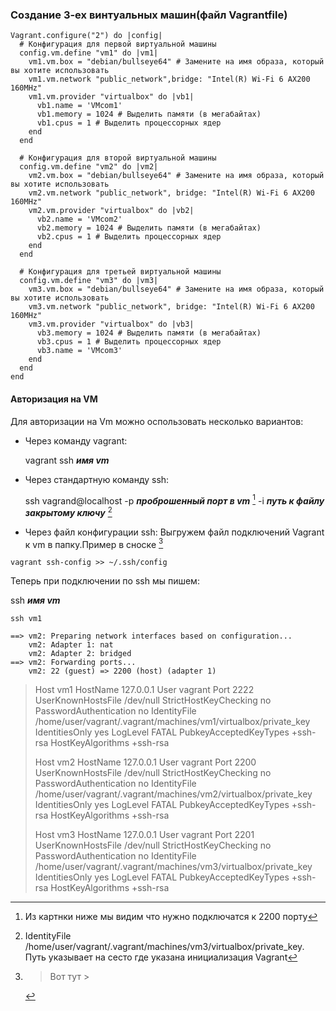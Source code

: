 ###




### Создание 3-ех винтуальных машин(файл Vagrantfile)
```
Vagrant.configure("2") do |config|
  # Конфигурация для первой виртуальной машины
  config.vm.define "vm1" do |vm1|
    vm1.vm.box = "debian/bullseye64" # Замените на имя образа, который вы хотите использовать
    vm1.vm.network "public_network",bridge: "Intel(R) Wi-Fi 6 AX200 160MHz"
    vm1.vm.provider "virtualbox" do |vb1|
      vb1.name = 'VMcom1'
      vb1.memory = 1024 # Выделить памяти (в мегабайтах)
      vb1.cpus = 1 # Выделить процессорных ядер
    end
  end

  # Конфигурация для второй виртуальной машины
  config.vm.define "vm2" do |vm2|
    vm2.vm.box = "debian/bullseye64" # Замените на имя образа, который вы хотите использовать
    vm2.vm.network "public_network", bridge: "Intel(R) Wi-Fi 6 AX200 160MHz"
    vm2.vm.provider "virtualbox" do |vb2|
      vb2.name = 'VMcom2'
      vb2.memory = 1024 # Выделить памяти (в мегабайтах)
      vb2.cpus = 1 # Выделить процессорных ядер
    end
  end

  # Конфигурация для третьей виртуальной машины
  config.vm.define "vm3" do |vm3|
    vm3.vm.box = "debian/bullseye64" # Замените на имя образа, который вы хотите использовать
    vm3.vm.network "public_network", bridge: "Intel(R) Wi-Fi 6 AX200 160MHz"
    vm3.vm.provider "virtualbox" do |vb3|
      vb3.memory = 1024 # Выделить памяти (в мегабайтах)
      vb3.cpus = 1 # Выделить процессорных ядер
      vb3.name = 'VMcom3'
    end
  end
end
```

#### Авторизация на VM

Для авторизации на Vm можно оспользовать несколько вариантов:

- Через команду vagrant:

  vagrant ssh _**имя vm**_ 

- Через стандартную команду ssh:

  ssh vagrand@localhost -p _**проброшенный порт в vm**_ [^1] -i _**путь к файлу закрытому ключу**_ [^2] 


- Через файл конфигурации ssh:
  Выгружем файл подключений Vagrant к vm в папку.Пример в сноске [^3]
```
vagrant ssh-config >> ~/.ssh/config 
```
Теперь при подключении по ssh мы пишем:

ssh _**имя vm**_ 
```
ssh vm1
```



[^1]: Из картнки ниже мы видим что нужно подключатся к 2200 порту
```
==> vm2: Preparing network interfaces based on configuration...
    vm2: Adapter 1: nat
    vm2: Adapter 2: bridged
==> vm2: Forwarding ports...
    vm2: 22 (guest) => 2200 (host) (adapter 1)

```

[^2]: IdentityFile /home/user/vagrant/.vagrant/machines/vm3/virtualbox/private_key. Путь указывает на сесто где указана инициализация Vagrant

[^3]: > Вот тут >
>
>Host vm1
>  HostName 127.0.0.1
>  User vagrant
>  Port 2222
>  UserKnownHostsFile /dev/null
>  StrictHostKeyChecking no
>  PasswordAuthentication no
>  IdentityFile /home/user/vagrant/.vagrant/machines/vm1/virtualbox/private_key
>  IdentitiesOnly yes
>  LogLevel FATAL
>  PubkeyAcceptedKeyTypes +ssh-rsa
>  HostKeyAlgorithms +ssh-rsa
>
>Host vm2
>  HostName 127.0.0.1
>  User vagrant
>  Port 2200
>  UserKnownHostsFile /dev/null
>  StrictHostKeyChecking no
>  PasswordAuthentication no
>  IdentityFile /home/user/vagrant/.vagrant/machines/vm2/virtualbox/private_key
>  IdentitiesOnly yes
>  LogLevel FATAL
>  PubkeyAcceptedKeyTypes +ssh-rsa
> HostKeyAlgorithms +ssh-rsa
>
>Host vm3
>  HostName 127.0.0.1
>  User vagrant
>  Port 2201
>  UserKnownHostsFile /dev/null
>  StrictHostKeyChecking no
>  PasswordAuthentication no
>  IdentityFile /home/user/vagrant/.vagrant/machines/vm3/virtualbox/private_key
>  IdentitiesOnly yes
>  LogLevel FATAL
>  PubkeyAcceptedKeyTypes +ssh-rsa
>  HostKeyAlgorithms +ssh-rsa







